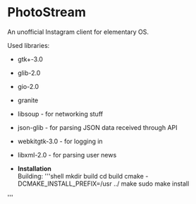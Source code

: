 # PhotoStream

An unofficial Instagram client for elementary OS.

Used libraries:
* gtk+-3.0
* glib-2.0
* gio-2.0
* granite
* libsoup - for networking stuff
* json-glib - for parsing JSON data received through API
* webkitgtk-3.0 - for logging in
* libxml-2.0 - for parsing user news

* **Installation**  
Building:
'''shell
mkdir build
cd build
cmake -DCMAKE_INSTALL_PREFIX=/usr ../
make
sudo make install

'''